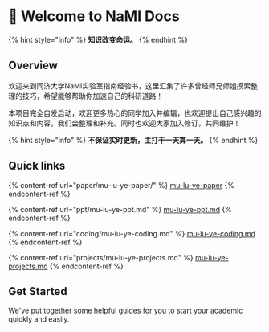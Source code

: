# 👋 Welcome to NaMI Docs

{% hint style="info" %}
**知识改变命运。**
{% endhint %}

## Overview

欢迎来到同济大学NaMI实验室指南经验书，这里汇集了许多曾经师兄师姐摸索整理的技巧，希望能够帮助你加速自己的科研道路！

本项目完全自发启动，欢迎更多热心的同学加入并编辑，也欢迎提出自己感兴趣的知识点和内容，我们会整理和补充。同时也欢迎大家加入修订，共同维护！

{% hint style="info" %}
**不保证实时更新，主打干一天算一天。**
{% endhint %}

## Quick links

{% content-ref url="paper/mu-lu-ye-paper/" %}
[mu-lu-ye-paper](paper/mu-lu-ye-paper/)
{% endcontent-ref %}

{% content-ref url="ppt/mu-lu-ye-ppt.md" %}
[mu-lu-ye-ppt.md](ppt/mu-lu-ye-ppt.md)
{% endcontent-ref %}

{% content-ref url="coding/mu-lu-ye-coding.md" %}
[mu-lu-ye-coding.md](coding/mu-lu-ye-coding.md)
{% endcontent-ref %}

{% content-ref url="projects/mu-lu-ye-projects.md" %}
[mu-lu-ye-projects.md](projects/mu-lu-ye-projects.md)
{% endcontent-ref %}

## Get Started

We've put together some helpful guides for you to start your academic quickly and easily.
